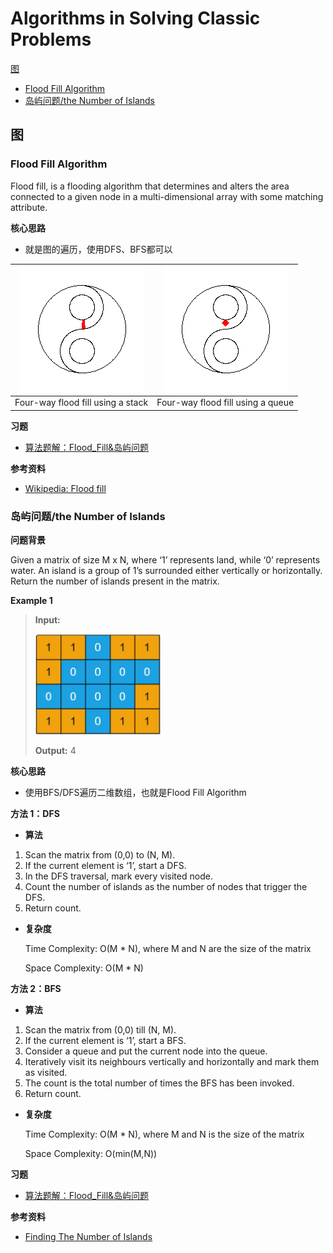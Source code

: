 # Algorithms in Solving Classic Problems

 [图](#图)

- [Flood Fill Algorithm](#Flood_Fill)
- [岛屿问题/the Number of Islands](#岛屿问题)

## 图<a name="图"></a>

### Flood Fill Algorithm <a name="Flood_Fill"></a>

Flood fill, is a flooding algorithm that determines and alters the area connected to a given node in a multi-dimensional array with some matching attribute.

**核心思路**

- 就是图的遍历，使用DFS、BFS都可以

|<img src="https://github.com/TBD2021/Salt-and-Computer-Science/blob/main/Algorithms/img/floodfill1_animation_stack.gif" width=200px>|<img src="https://github.com/TBD2021/Salt-and-Computer-Science/blob/main/Algorithms/img/floodfill1_animation_queue.gif" width=200px>|
|---|---|
|Four-way flood fill using a stack|Four-way flood fill using a queue|

**习题**

- [算法题解：Flood_Fill&岛屿问题](算法题解/算法题解-Flood_Fill&岛屿问题.md)

**参考资料**

- [Wikipedia: Flood fill](https://en.wikipedia.org/wiki/Flood_fill)

### 岛屿问题/the Number of Islands <a name="岛屿问题"></a>

**问题背景**

Given a matrix of size M x N, where ‘1’ represents land, while ‘0’ represents water. An island is a group of 1’s surrounded either vertically or horizontally.
Return the number of islands present in the matrix.

**Example 1**

> **Input:**
>
> <img src="https://github.com/TBD2021/Salt-and-Computer-Science/blob/main/Algorithms/img/%E5%B2%9B%E5%B1%BF%E9%97%AE%E9%A2%981.jpg" width=200px>
> 
>**Output:** 4

**核心思路**

- 使用BFS/DFS遍历二维数组，也就是Flood Fill Algorithm

**方法 1：DFS**

- **算法**

1. Scan the matrix from (0,0) to (N, M).
2. If the current element is ‘1’, start a DFS.
3. In the DFS traversal, mark every visited node.
4. Count the number of islands as the number of nodes that trigger the DFS.
5. Return count.

- **复杂度**

  Time Complexity: O(M * N), where M and N are the size of the matrix
  
  Space Complexity: O(M * N)

**方法 2：BFS**

- **算法**

1. Scan the matrix from (0,0) till (N, M).
2. If the current element is ‘1’, start a BFS.
3. Consider a queue and put the current node into the queue.
4. Iteratively visit its neighbours vertically and horizontally and mark them as visited.
5. The count is the total number of times the BFS has been invoked.
6. Return count.

- **复杂度**
  
  Time Complexity: O(M * N), where M and N is the size of the matrix

  Space Complexity: O(min(M,N))

**习题**

- [算法题解：Flood_Fill&岛屿问题](算法题解/算法题解-Flood_Fill&岛屿问题.md)

**参考资料**

- [Finding The Number of Islands](https://www.interviewbit.com/blog/number-of-islands/)
